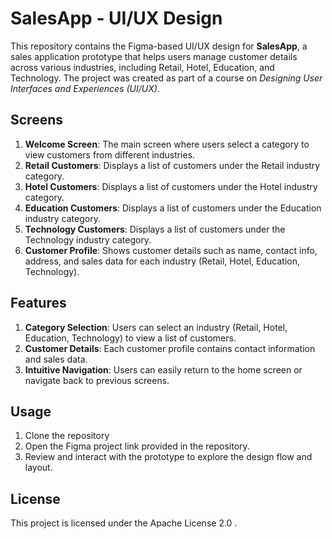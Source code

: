 # SalesApp - UI/UX Design

This repository contains the Figma-based UI/UX design for **SalesApp**, a sales application prototype that helps users manage customer details across various industries, including Retail, Hotel, Education, and Technology. The project was created as part of a course on *Designing User Interfaces and Experiences (UI/UX)*.

## Screens

1. **Welcome Screen**: The main screen where users select a category to view customers from different industries.
2. **Retail Customers**: Displays a list of customers under the Retail industry category.
3. **Hotel Customers**: Displays a list of customers under the Hotel industry category.
4. **Education Customers**: Displays a list of customers under the Education industry category.
5. **Technology Customers**: Displays a list of customers under the Technology industry category.
6. **Customer Profile**: Shows customer details such as name, contact info, address, and sales data for each industry (Retail, Hotel, Education, Technology).

## Features

1. **Category Selection**: Users can select an industry (Retail, Hotel, Education, Technology) to view a list of customers.
2. **Customer Details**: Each customer profile contains contact information and sales data.
3. **Intuitive Navigation**: Users can easily return to the home screen or navigate back to previous screens.

## Usage

1. Clone the repository
2. Open the Figma project link provided in the repository.
3. Review and interact with the prototype to explore the design flow and layout.

## License

This project is licensed under the Apache License 2.0 .
